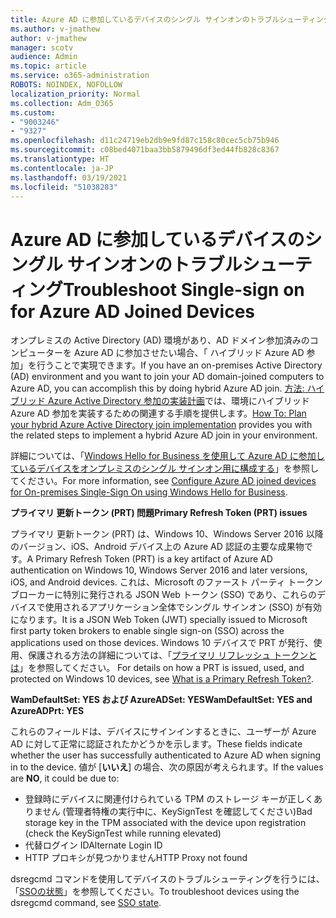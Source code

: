 ```yaml
---
title: Azure AD に参加しているデバイスのシングル サインオンのトラブルシューティング
ms.author: v-jmathew
author: v-jmathew
manager: scotv
audience: Admin
ms.topic: article
ms.service: o365-administration
ROBOTS: NOINDEX, NOFOLLOW
localization_priority: Normal
ms.collection: Adm_O365
ms.custom:
- "9003246"
- "9327"
ms.openlocfilehash: d11c24719eb2db9e9fd87c158c80cec5cb75b946
ms.sourcegitcommit: c08bed4071baa3bb5879496df3ed44fb828c8367
ms.translationtype: HT
ms.contentlocale: ja-JP
ms.lasthandoff: 03/19/2021
ms.locfileid: "51038283"
---
```

# <a name="troubleshoot-single-sign-on-for-azure-ad-joined-devices"></a><span data-ttu-id="bb613-102">Azure AD に参加しているデバイスのシングル サインオンのトラブルシューティング</span><span class="sxs-lookup"><span data-stu-id="bb613-102">Troubleshoot Single-sign on for Azure AD Joined Devices</span></span>

<span data-ttu-id="bb613-103">オンプレミスの Active Directory (AD) 環境があり、AD ドメイン参加済みのコンピューターを Azure AD に参加させたい場合、「 ハイブリッド Azure AD 参加」を行うことで実現できます。</span><span class="sxs-lookup"><span data-stu-id="bb613-103">If you have an on-premises Active Directory (AD) environment and you want to join your AD domain-joined computers to Azure AD, you can accomplish this by doing hybrid Azure AD join.</span></span> <span data-ttu-id="bb613-104">[方法: ハイブリッド Azure Active Directory 参加の実装計画](https://docs.microsoft.com/azure/active-directory/devices/hybrid-azuread-join-plan)では、環境にハイブリッド Azure AD 参加を実装するための関連する手順を提供します。</span><span class="sxs-lookup"><span data-stu-id="bb613-104">[How To: Plan your hybrid Azure Active Directory join implementation](https://docs.microsoft.com/azure/active-directory/devices/hybrid-azuread-join-plan) provides you with the related steps to implement a hybrid Azure AD join in your environment.</span></span>

<span data-ttu-id="bb613-105">詳細については、「[Windows Hello for Business を使用して Azure AD に参加しているデバイスをオンプレミスのシングル サインオン用に構成する](https://docs.microsoft.com/windows/security/identity-protection/hello-for-business/hello-hybrid-aadj-sso-base)」を参照してください。</span><span class="sxs-lookup"><span data-stu-id="bb613-105">For more information, see [Configure Azure AD joined devices for On-premises Single-Sign On using Windows Hello for Business](https://docs.microsoft.com/windows/security/identity-protection/hello-for-business/hello-hybrid-aadj-sso-base).</span></span>

<span data-ttu-id="bb613-106">**プライマリ 更新トークン (PRT) 問題**</span><span class="sxs-lookup"><span data-stu-id="bb613-106">**Primary Refresh Token (PRT) issues**</span></span>

<span data-ttu-id="bb613-107">プライマリ 更新トークン (PRT) は、Windows 10、Windows Server 2016 以降のバージョン、iOS、Android デバイス上の Azure AD 認証の主要な成果物です。</span><span class="sxs-lookup"><span data-stu-id="bb613-107">A Primary Refresh Token (PRT) is a key artifact of Azure AD authentication on Windows 10, Windows Server 2016 and later versions, iOS, and Android devices.</span></span> <span data-ttu-id="bb613-108">これは、Microsoft のファースト パーティ トークン ブローカーに特別に発行される JSON Web トークン (SSO) であり、これらのデバイスで使用されるアプリケーション全体でシングル サインオン (SSO) が有効になります。</span><span class="sxs-lookup"><span data-stu-id="bb613-108">It is a JSON Web Token (JWT) specially issued to Microsoft first party token brokers to enable single sign-on (SSO) across the applications used on those devices.</span></span> <span data-ttu-id="bb613-109">Windows 10 デバイスで PRT が発行、使用、保護される方法の詳細については、「[プライマリ リフレッシュ トークンとは](https://docs.microsoft.com/azure/active-directory/devices/concept-primary-refresh-token)」を参照してください。 </span><span class="sxs-lookup"><span data-stu-id="bb613-109">For details on how a PRT is issued, used, and protected on Windows 10 devices, see [What is a Primary Refresh Token?](https://docs.microsoft.com/azure/active-directory/devices/concept-primary-refresh-token).</span></span>

<span data-ttu-id="bb613-110">**WamDefaultSet: YES および AzureADSet: YES**</span><span class="sxs-lookup"><span data-stu-id="bb613-110">**WamDefaultSet: YES and AzureADPrt: YES**</span></span>

<span data-ttu-id="bb613-111">これらのフィールドは、デバイスにサインインするときに、ユーザーが Azure AD に対して正常に認証されたかどうかを示します。</span><span class="sxs-lookup"><span data-stu-id="bb613-111">These fields indicate whether the user has successfully authenticated to Azure AD when signing in to the device.</span></span> <span data-ttu-id="bb613-112">値が [**いいえ**] の場合、次の原因が考えられます。</span><span class="sxs-lookup"><span data-stu-id="bb613-112">If the values are **NO**, it could be due to:</span></span>

- <span data-ttu-id="bb613-113">登録時にデバイスに関連付けられている TPM のストレージ キーが正しくありません (管理者特権の実行中に、KeySignTest を確認してください)</span><span class="sxs-lookup"><span data-stu-id="bb613-113">Bad storage key in the TPM associated with the device upon registration (check the KeySignTest while running elevated)</span></span>
- <span data-ttu-id="bb613-114">代替ログイン ID</span><span class="sxs-lookup"><span data-stu-id="bb613-114">Alternate Login ID</span></span>
- <span data-ttu-id="bb613-115">HTTP プロキシが見つかりません</span><span class="sxs-lookup"><span data-stu-id="bb613-115">HTTP Proxy not found</span></span>

<span data-ttu-id="bb613-116">dsregcmd コマンドを使用してデバイスのトラブルシューティングを行うには、「[SSOの状態](https://docs.microsoft.com/azure/active-directory/devices/troubleshoot-device-dsregcmd#sso-state)」を参照してください。</span><span class="sxs-lookup"><span data-stu-id="bb613-116">To troubleshoot devices using the dsregcmd command, see [SSO state](https://docs.microsoft.com/azure/active-directory/devices/troubleshoot-device-dsregcmd#sso-state).</span></span>
